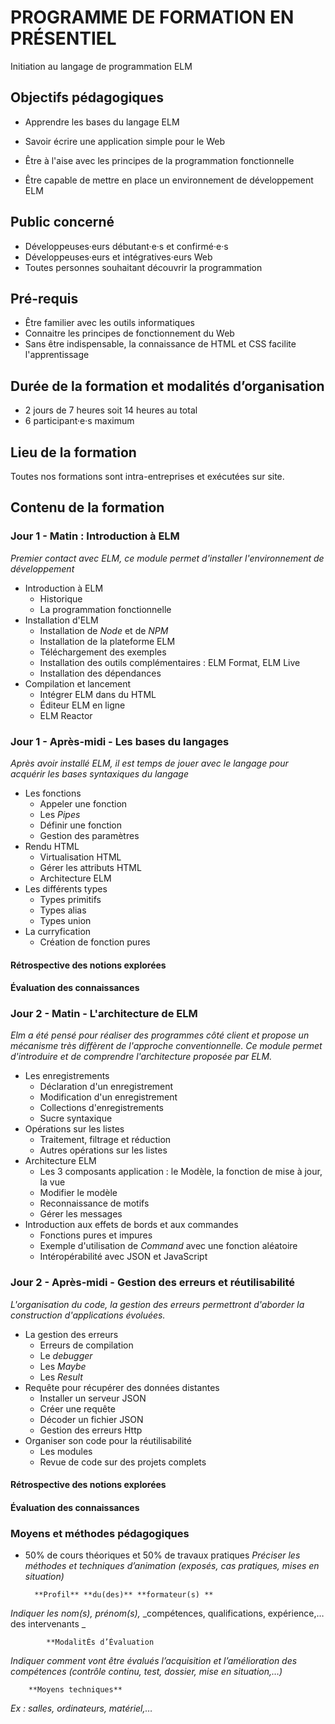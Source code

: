 # PROGRAMME DE FORMATION EN PRÉSENTIEL

Initiation au langage de programmation ELM

## Objectifs pédagogiques

- Apprendre les bases du langage ELM
- Savoir écrire une application simple pour le Web 
- Être à l'aise avec les principes de la programmation fonctionnelle
  
- Être capable de mettre en place un environnement de développement ELM

## Public concerné

- Développeuses·eurs débutant·e·s et confirmé·e·s
- Développeuses·eurs et intégratives·eurs Web
- Toutes personnes souhaitant découvrir la programmation

## Pré-requis

- Être familier avec les outils informatiques
- Connaitre les principes de fonctionnement du Web
- Sans être indispensable, la connaissance de HTML et CSS facilite l'apprentissage

## Durée de la formation et modalités d’organisation

- 2 jours de 7 heures soit 14 heures au total
- 6 participant·e·s maximum

## Lieu de la formation

Toutes nos formations sont intra-entreprises et exécutées sur site.
		
## Contenu de la formation

### Jour 1 - Matin : Introduction à ELM
*Premier contact avec ELM, ce module permet d'installer l'environnement de développement*  

- Introduction à ELM
    * Historique
    * La programmation fonctionnelle 
- Installation d'ELM
    * Installation de *Node* et de *NPM*
    * Installation de la plateforme ELM
    * Téléchargement des exemples
    * Installation des outils complémentaires : ELM Format, ELM Live
    * Installation des dépendances
- Compilation et lancement
    - Intégrer ELM dans du HTML
    - Éditeur ELM en ligne
    - ELM Reactor

### Jour 1 - Après-midi - Les bases du langages
*Après avoir installé ELM, il est temps de jouer avec le langage pour acquérir les bases syntaxiques du langage*  

- Les fonctions
    - Appeler une fonction
    - Les *Pipes*
    - Définir une fonction
    - Gestion des paramètres
- Rendu HTML
    - Virtualisation HTML
    - Gérer les attributs HTML
    - Architecture ELM
- Les différents types
    - Types primitifs
    - Types alias
    - Types union
- La curryfication
    - Création de fonction pures

#### Rétrospective des notions explorées
#### Évaluation des connaissances

### Jour 2 - Matin - L'architecture de ELM
*Elm a été pensé pour réaliser des programmes côté client et propose un mécanisme très diffèrent de l'approche conventionnelle. Ce module permet d'introduire et de comprendre l'architecture proposée par ELM.*  

- Les enregistrements
    - Déclaration d'un enregistrement
    - Modification d'un enregistrement
    - Collections d'enregistrements
    - Sucre syntaxique
- Opérations sur les listes
    - Traitement, filtrage et réduction
    - Autres opérations sur les listes
- Architecture ELM
    - Les 3 composants application : le Modèle, la fonction de mise à jour, la vue
    - Modifier le modèle
    - Reconnaissance de motifs
    - Gérer les messages
- Introduction aux effets de bords et aux commandes
    - Fonctions pures et impures
    - Exemple d'utilisation de *Command* avec une fonction aléatoire
    - Intéropérabilité avec JSON et JavaScript

### Jour 2 - Après-midi - Gestion des erreurs et réutilisabilité
*L'organisation du code, la gestion des erreurs permettront d'aborder la construction d'applications évoluées.*

- La gestion des erreurs
    - Erreurs de compilation
    - Le *debugger*
    - Les *Maybe*
    - Les *Result*
- Requête pour récupérer des données distantes
    - Installer un serveur JSON
    - Créer une requête
    - Décoder un fichier JSON
    - Gestion des erreurs Http
- Organiser son code pour la réutilisabilité
    - Les modules
    - Revue de code sur des projets complets

#### Rétrospective des notions explorées
#### Évaluation des connaissances

### Moyens et méthodes pédagogiques
- 50% de cours théoriques et 50% de travaux pratiques 
_Préciser les méthodes et techniques_ _d’animation_ _(exposés, cas pratiques, mises en situation)_

		**Profil** **du(des)** **formateur(s) **

_Indiquer les_ _nom(s), prénom(s),_ _compétences, qualifications, expérience,… des intervenants _

			**ModalitÉs d’Évaluation 

_Indiquer comment vont être évalués l’acquisition et l’amélioration des compétences (contrôle continu, test, dossier, mise en situation,…)_

		**Moyens techniques** 

_Ex : salles, ordinateurs, matériel,…_
